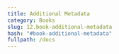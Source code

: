 ```yaml
---
title: Additional Metadata
category: Books
slug: 12.book-additional-metadata
hash: "#book-additional-metadata"
fullpath: /docs
---
```


<docs-book-additional-metadata-files></docs-book-additional-metadata-files>

